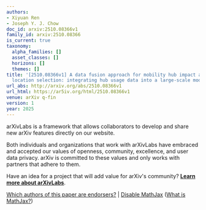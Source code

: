 ```yaml
---
authors:
- Xiyuan Ren
- Joseph Y. J. Chow
doc_id: arxiv:2510.08366v1
family_id: arxiv:2510.08366
is_current: true
taxonomy:
  alpha_families: []
  asset_classes: []
  horizons: []
  themes: []
title: '[2510.08366v1] A data fusion approach for mobility hub impact assessment and
  location selection: integrating hub usage data into a large-scale mode choice model'
url_abs: http://arxiv.org/abs/2510.08366v1
url_html: https://ar5iv.org/html/2510.08366v1
venue: arXiv q-fin
version: 1
year: 2025
---
```



arXivLabs is a framework that allows collaborators to develop and share new arXiv features directly on our website.

Both individuals and organizations that work with arXivLabs have embraced and accepted our values of openness, community, excellence, and user data privacy. arXiv is committed to these values and only works with partners that adhere to them.

Have an idea for a project that will add value for arXiv's community? [**Learn more about arXivLabs**](https://info.arxiv.org/labs/index.html).

[Which authors of this paper are endorsers?](/auth/show-endorsers/2510.08366) |
[Disable MathJax](javascript:setMathjaxCookie()) ([What is MathJax?](https://info.arxiv.org/help/mathjax.html))